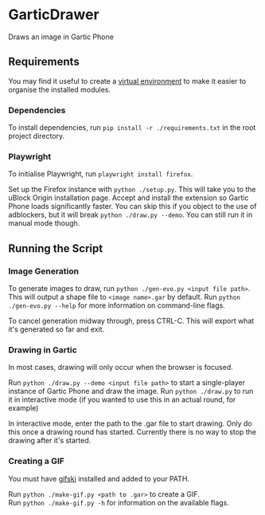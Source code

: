 # GarticDrawer
Draws an image in Gartic Phone

## Requirements

You may find it useful to create a [virtual environment](https://docs.python.org/3/library/venv.html) to make it easier to organise the installed modules. 

### Dependencies

To install dependencies, run `pip install -r ./requirements.txt` in the root project directory. 

### Playwright

To initialise Playwright, run `playwright install firefox`.

Set up the Firefox instance with `python ./setup.py`. This will take you to the uBlock Origin installation page. Accept and install the extension so Gartic Phone loads significantly faster. You can skip this if you object to the use of adblockers, but it will break `python ./draw.py --demo`. You can still run it in manual mode though. 

## Running the Script

### Image Generation

To generate images to draw, run `python ./gen-evo.py <input file path>`. This will output a shape file to `<image name>.gar` by default. Run `python ./gen-evo.py --help` for more information on command-line flags.

To cancel generation midway through, press CTRL-C. This will export what it's generated so far and exit. 

### Drawing in Gartic

In most cases, drawing will only occur when the browser is focused.

Run `python ./draw.py --demo <input file path>` to start a single-player instance of Gartic Phone and draw the image. Run `python ./draw.py` to run it in interactive mode (if you wanted to use this in an actual round, for example)

In interactive mode, enter the path to the .gar file to start drawing. Only do this once a drawing round has started. Currently there is no way to stop the drawing after it's started.

### Creating a GIF

You must have [gifski](https://gif.ski/) installed and added to your PATH.

Run `python ./make-gif.py <path to .gar>` to create a GIF. \
Run `python ./make-gif.py -h` for information on the available flags.
